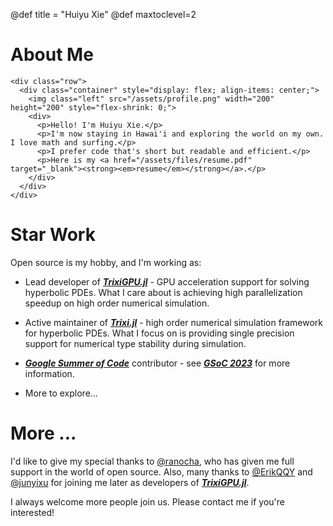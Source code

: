 @def title = "Huiyu Xie"
@def maxtoclevel=2

# About Me 

~~~
<div class="row">
  <div class="container" style="display: flex; align-items: center;">
    <img class="left" src="/assets/profile.png" width="200" height="200" style="flex-shrink: 0;">
    <div>
      <p>Hello! I'm Huiyu Xie.</p>
      <p>I'm now staying in Hawai'i and exploring the world on my own. I love math and surfing.</p>
      <p>I prefer code that's short but readable and efficient.</p>
      <p>Here is my <a href="/assets/files/resume.pdf" target="_blank"><strong><em>resume</em></strong></a>.</p>
    </div>
  </div>
</div>
~~~

# Star Work

Open source is my hobby, and I'm working as:

- Lead developer of [**_TrixiGPU.jl_**](https://github.com/czha/TrixiGPU.jl) - GPU acceleration support for solving hyperbolic PDEs. What I care about is achieving high parallelization speedup on high order numerical simulation.

- Active maintainer of [**_Trixi.jl_**](https://github.com/trixi-framework/Trixi.jl) - high order numerical simulation framework for hyperbolic PDEs. What I focus on is providing single precision support for numerical type stability during simulation.

- [**_Google Summer of Code_**](https://summerofcode.withgoogle.com/archive/2023/projects/upstR7K2) contributor - see [**_GSoC 2023_**](/gsoc23/) for more information.

- More to explore...

# More ...

I'd like to give my special thanks to [@ranocha](https://github.com/ranocha), who has given me full support in the world of open source. Also, many thanks to [@ErikQQY](https://github.com/ErikQQY) and [@junyixu](https://github.com/junyixu) for joining me later as developers of [**_TrixiGPU.jl_**](https://github.com/czha/TrixiGPU.jl). 

I always welcome more people join us. Please contact me if you're interested!

